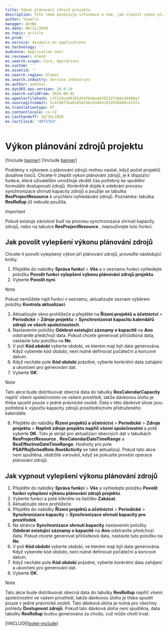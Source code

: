 ```yaml
---
title: Výkon plánování zdrojů projektu
description: Toto téma poskytuje informace o tom, jak zlepšit výkon plánování zdrojů u velkého počtu projektů.
author: Yowelle
manager: AnnBe
ms.date: 08/31/2020
ms.topic: article
ms.prod: ''
ms.service: dynamics-ax-applications
ms.technology: ''
audience: Application User
ms.reviewer: kfend
ms.search.scope: Core, Operations
ms.custom: ''
ms.assetid: ''
ms.search.region: Global
ms.search.industry: Service industries
ms.author: andchoi
ms.dyn365.ops.version: 10.0.14
ms.search.validFrom: 2020-09-01
ms.openlocfilehash: c3f219ce0635545976a6a4639233f166e18468af
ms.sourcegitcommit: 5c4c9bf3ba018562d6cb3443c01d550489c415fa
ms.translationtype: HT
ms.contentlocale: cs-CZ
ms.lasthandoff: 10/16/2020
ms.locfileid: "4073763"
---
```

# <a name="project-resource-scheduling-performance"></a>Výkon plánování zdrojů projektu

[!include [banner](../includes/banner.md)]
[!include [banner](../includes/preview-banner.md)]


Problémy s výkonem u plánování zdrojů mohou nastat, když počet projektů dosáhne tisíců. Chcete-li zlepšit výkon plánování zdrojů, je k dispozici funkce, která uživatelům umožňuje zkrátit čas potřebný ke spuštění formuláře dostupnosti zdrojů. Konkrétně dojde k odebrání procesu synchronizace shrnutí kapacity zdrojů a použije se tabulka **ResProjectResource** k urychlení vyhledávání zdrojů. Poznámka: tabulka **ResRollup** již nebude použita.

> [!IMPORTANT]
> Pokud existuje závislost buď na procesu synchronizace shrnutí kapacity zdrojů, nebo na tabulce **ResProjectResource** , nepoužívejte tuto funkci.

## <a name="enable-resource-scheduling-performance-enhancement"></a>Jak povolit vylepšení výkonu plánování zdrojů
Chcete-li povolit vylepšený výkon při plánování zdrojů, proveďte následující kroky.

1. Přejděte do nabídky **Správa funkcí** > **Vše** a v seznamu funkcí vyhledejte položku **Povolit funkci vylepšení výkonu plánování zdrojů projektu**.
2. Vyberte **Povolit nyní**.

> [!NOTE]
> Pokud nemůžete najít funkci v seznamu, aktualizujte seznam výběrem položky **Kontrola aktualizací**.

3. Aktualizujte okno prohlížeče a přejděte na **Řízení projektů a účetnictví** > **Periodické** > **Zdroje projektu** > **Synchronizovat kapacitu kalendářů zdrojů ve všech společnostech**.
4. Nastavením položky **Odebrat existující záznamy o kapacitě** na **Ano** odstraníte předchozí data. Pokud chcete generovat přírůstková data, nastavte tuto položku na **Ne**.
5. V poli **Kód období** vyberte období, ve kterém mají být data generována. Když vyberete kód období, není nutné definovat počáteční a koncové datum.
6. Když necháte pole **Kód období** prázdné, vyberte konkrétní data zahájení a ukončení pro generování dat.
7. Vyberte **OK**.

 > [!NOTE]
 > Tato akce bude distribuovat obecná data do tabulky **ResCalendarCapacity** napříč všemi společnostmi ve vašem prostředí, takže dávkovou úlohu je třeba spustit pouze v jedné právnické osobě. Data v této dávkové úloze jsou potřebná k výpočtu kapacity zdrojů prostřednictvím přidruženého kalendáře.

8. Přejděte do nabídky **Řízení projektů a účetnictví** > **Periodické** > **Zdroje projektu** > **Naplnit zdroje projektu napříč všemi společnostmi** a poté vyberte **OK**. Toto je skript pro aktualizaci obecných dat v tabulkách **ResProjectResource** , **ResCalendarDateTimeRange** a **ResEffectiveDateTimeRange**. Hodnoty pro pole **PSAPRojSchedRole.RootActivity** se také aktualizují. Pokud tato akce není spuštěna, obdržíte varování, když se pokusíte provést operace plánování zdrojů.
 
## <a name="turn-off-resource-scheduling-performance-enhancement"></a>Jak vypnout vylepšení výkonu plánování zdrojů

1. Přejděte do nabídky **Správa funkcí** > **Vše** a vyhledejte položku **Povolit funkci vylepšení výkonu plánování zdrojů projektu**.
2. Vyberte funkci a poté klikněte na tlačítko **Zakázat**.
3. Aktualizujte okno prohlížeče.
4. Přejděte do nabídky **Řízení projektů a účetnictví** > **Periodické** > **Synchronizace kapacity** > **Synchronizace shrnutí kapacity pro prostředek**.
5. Na stránce **Synchronizace shrnutí kapacity** nastavením položky **Odebrat existující záznamy o kapacitě** na **Ano** odstraníte předchozí data. Pokud chcete generovat přírůstková data, nastavte tuto položku na **Ne**.
6. V poli **Kód období** vyberte období, ve kterém mají být data generována. Když vyberete kód období, není nutné definovat počáteční a koncové datum.
7. Když necháte pole **Kód období** prázdné, vyberte konkrétní data zahájení a ukončení pro generování dat.
8. Vyberte **OK**.

> [!NOTE]
> Tato akce bude distribuovat obecná data do tabulky **ResRollup** napříč všemi společnostmi ve vašem prostředí, takže dávkovou úlohu je třeba spustit pouze v jedné právnické osobě. Tato dávková úloha je nutná pro všechny pohledy **Dostupnost zdrojů**. Pokud tato dávková úloha není spuštěna, data tabulky **ResRollup** budou generována za chodu, což může chvíli trvat.


[!INCLUDE[footer-include](../includes/footer-banner.md)]